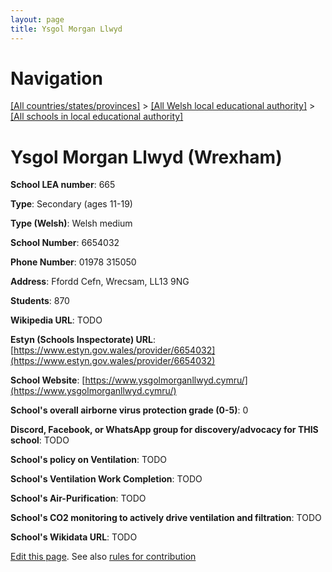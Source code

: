 ```yaml
---
layout: page
title: Ysgol Morgan Llwyd
---
```

# Navigation

[[All countries/states/provinces]](../../..) > [[All Welsh local educational authority]](../..) > [[All schools in local educational authority]](..)

# Ysgol Morgan Llwyd (Wrexham)

**School LEA number**: 665

**Type**: Secondary (ages 11-19)

**Type (Welsh)**: Welsh medium

**School Number**: 6654032

**Phone Number**: 01978 315050

**Address**: Ffordd Cefn, Wrecsam, LL13 9NG

**Students**: 870

**Wikipedia URL**: TODO

**Estyn (Schools Inspectorate) URL**: [https://www.estyn.gov.wales/provider/6654032](https://www.estyn.gov.wales/provider/6654032)

**School Website**: [https://www.ysgolmorganllwyd.cymru/](https://www.ysgolmorganllwyd.cymru/)

**School's overall airborne virus protection grade (0-5)**: 0

**Discord, Facebook, or WhatsApp group for discovery/advocacy for THIS school**: TODO

**School's policy on Ventilation**: TODO

**School's Ventilation Work Completion**: TODO

**School's Air-Purification**: TODO

**School's CO2 monitoring to actively drive ventilation and filtration**: TODO

**School's Wikidata URL**: TODO




[Edit this page](https://github.com/ventilate-schools/Wales/edit/prif/./Wrexham/Ysgol_Morgan_Llwyd.md). See also [rules for contribution](../../../contribution-rules/)